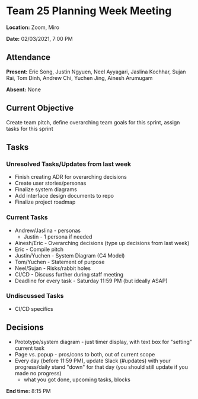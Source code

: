 # Team 25 Planning Week Meeting

**Location:** Zoom, Miro

**Date:** 02/03/2021, 7:00 PM

## Attendance

**Present:** Eric Song, Justin Ngyuen, Neel Ayyagari, Jaslina Kochhar, Sujan Rai, Tom Dinh, Andrew Chi, Yuchen Jing, Ainesh Arumugam

**Absent:** None

## Current Objective
Create team pitch, define overarching team goals for this sprint, assign tasks for this sprint

## Tasks

### Unresolved Tasks/Updates from last week
* Finish creating ADR for overarching decisions
* Create user stories/personas
* Finalize system diagrams
* Add interface design documents to repo
* Finalize project roadmap

### Current Tasks
* Andrew/Jaslina - personas
  * Justin - 1 persona if needed
* Ainesh/Eric - Overarching decisions (type up decisions from last week)
* Eric - Compile pitch
* Justin/Yuchen - System Diagram (C4 Model)
* Tom/Yuchen - Statement of purpose
* Neel/Sujan - Risks/rabbit holes
* CI/CD - Discuss further during staff meeting
* Deadline for every task - Saturday 11:59 PM (but ideally ASAP)

### Undiscussed Tasks
* CI/CD specifics

## Decisions
* Prototype/system diagram - just timer display, with text box for "setting" current task
* Page vs. popup - pros/cons to both, out of current scope
* Every day (before 11:59 PM), update Slack (#updates) with your progress/daily stand "down" for that day (you should still update if you made no progress)
  * what you got done, upcoming tasks, blocks

**End time:** 8:15 PM